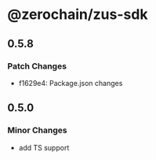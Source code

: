 # @zerochain/zus-sdk

## 0.5.8

### Patch Changes

- f1629e4: Package.json changes

## 0.5.0

### Minor Changes

- add TS support
